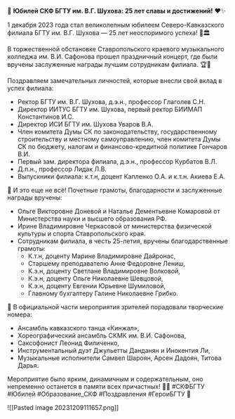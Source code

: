 
🌟 **Юбилей СКФ БГТУ им. В.Г. Шухова: 25 лет славы и достижений!** ❤✨

1 декабря 2023 года стал великолепным юбилеем Северо-Кавказского филиала БГТУ им. В.Г. Шухова — 25 лет неоспоримого успеха! 🎂🏛

В торжественной обстановке Ставропольского краевого музыкального колледжа им. В.И. Сафонова прошел праздничный концерт, где были вручены заслуженные награды лучшим сотрудникам филиала. 🏆🌟

Поздравляем замечательных личностей, которые внесли свой вклад в успех филиала:

- Ректор БГТУ им. В.Г. Шухова, д.э.н., профессор Глаголев С.Н.
- Директор ИИТУС БГТУ им. Шухова, первый ректор БИИМАП Константинов И.С.
- Директор ИСИ БГТУ им. Шухова Уваров В.А.
- Член комитета Думы СК по законодательству, государственному строительству и местному самоуправлению, член комитета Думы СК по бюджету, налогам и финансово-кредитной политике Гончаров В.И.
- Первый зам. директора филиала, д.э.н., профессор Курбатов В.Л.
- Д.п.н., профессор Лидак Л.В.
- Выпускники филиала: к.т.н, доцент Капленко О.А. и к.т.н. Акиева Е.А.

🏅 И это еще не всё! Почетные грамоты, благодарности и заслуженные награды вручены:

- Ольге Викторовне Доневой и Наталье Дементьевне Комаровой от Министерства науки и высшего образования РФ.
- Ирине Владимировне Черкасовой от министерства физической культуры и спорта Ставропольского края.
- Сотрудникам филиала, в честь 25-летия, вручены благодарственные грамоты:
    - К.т.н, доценту Марине Владимировне Дайронас,
    - Старшему преподавателю Анне Федоровне Лениш,
    - К.э.н, доценту Светлане Владимировне Волковой,
    - К.э.н, доценту Ольге Николаевне Шевцовой,
    - К.э.н, доценту Евгении Юрьевне Шумиловой,
    - Главному бухгалтеру Галине Николаевне Грибко.

🌈 В официальной части мероприятия зрителей порадовали творческие номера:

- Ансамбль кавказского танца «Кинжал»,
- Хореографический ансамбль СКМК им. В.И. Сафонова,
- Саксофонист Леонид Филиченко,
- Инструментальный дуэт Джульетты Данданян и Инокентия Ли,
- Музыкальные исполнители Самвел Шароян, Арсен Дадоян, Титова Дарья.

Мероприятие было ярким, динамичным и содержательным, оно непременно останется в памяти всех причастных! 🌟🎊 #СКФБГТУ #Юбилей #Образование_СКФ #Поздравления #ГероиБГТУ 🎉

![[Pasted image 20231209111657.png]]
